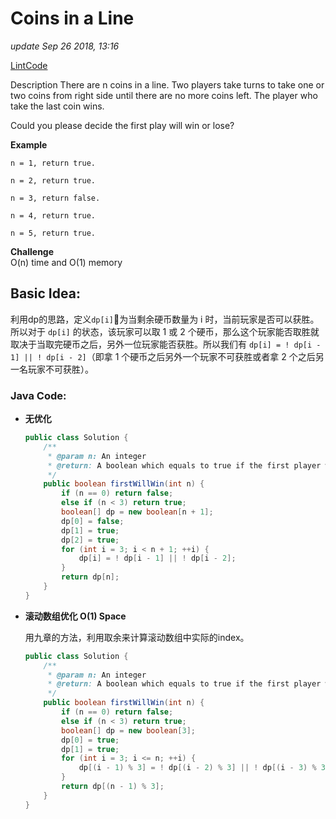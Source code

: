 # Coins in a Line

_update Sep 26 2018, 13:16_

[LintCode](https://www.lintcode.com/problem/coins-in-a-line/description)

Description There are n coins in a line. Two players take turns to take one or two coins from right side until there are no more coins left. The player who take the last coin wins.

Could you please decide the first play will win or lose?

**Example**

```text
n = 1, return true.

n = 2, return true.

n = 3, return false.

n = 4, return true.

n = 5, return true.
```

**Challenge**  
O\(n\) time and O\(1\) memory

## Basic Idea:

利用dp的思路，定义`dp[i]`为当剩余硬币数量为 i 时，当前玩家是否可以获胜。所以对于 `dp[i]` 的状态，该玩家可以取 1 或 2 个硬币，那么这个玩家能否取胜就取决于当取完硬币之后，另外一位玩家能否获胜。所以我们有 `dp[i] = ! dp[i - 1] || ! dp[i - 2]`（即拿 1 个硬币之后另外一个玩家不可获胜或者拿 2 个之后另一名玩家不可获胜）。

### Java Code:

* **无优化**

  ```java
  public class Solution {
      /**
       * @param n: An integer
       * @return: A boolean which equals to true if the first player will win
       */
      public boolean firstWillWin(int n) {
          if (n == 0) return false;
          else if (n < 3) return true;
          boolean[] dp = new boolean[n + 1];
          dp[0] = false;
          dp[1] = true;
          dp[2] = true;
          for (int i = 3; i < n + 1; ++i) {
              dp[i] = ! dp[i - 1] || ! dp[i - 2];
          }
          return dp[n];
      }
  }
  ```

* **滚动数组优化 O\(1\) Space**

  用九章的方法，利用取余来计算滚动数组中实际的index。

  ```java
  public class Solution {
      /**
       * @param n: An integer
       * @return: A boolean which equals to true if the first player will win
       */
      public boolean firstWillWin(int n) {
          if (n == 0) return false;
          else if (n < 3) return true;
          boolean[] dp = new boolean[3];
          dp[0] = true;
          dp[1] = true;
          for (int i = 3; i <= n; ++i) {
              dp[(i - 1) % 3] = ! dp[(i - 2) % 3] || ! dp[(i - 3) % 3];
          }
          return dp[(n - 1) % 3];
      }
  }
  ```

